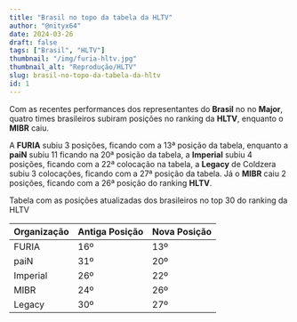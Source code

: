 ```yaml
---
title: "Brasil no topo da tabela da HLTV"
author: "@nityx64"
date: 2024-03-26
draft: false
tags: ["Brasil", "HLTV"]
thumbnail: "/img/furia-hltv.jpg"
thumbnail_alt: "Reprodução/HLTV"
slug: brasil-no-topo-da-tabela-da-hltv
id: 1
---
```


Com as recentes performances dos representantes do **Brasil** no no **Major**, quatro times brasileiros subiram posições no ranking da **HLTV**, enquanto o **MIBR** caiu.

A **FURIA** subiu 3 posições, ficando com a 13ª posição da tabela, enquanto a **paiN** subiu 11 ficando na 20ª posição da tabela, a **Imperial** subiu 4 posições, ficando com a 22ª colocação na tabela, a **Legacy** de Coldzera subiu 3 colocações, ficando com a 27ª posição da tabela. Já o **MIBR** caiu 2 posições, ficando com a 26ª posição do ranking **HLTV**.

Tabela com as posições atualizadas dos brasileiros no top 30 do ranking da HLTV

| Organização   | Antiga Posição   | Nova Posição     |
|---------------|------------------|------------------|
| FURIA         | 16º              | 13º              |
| paiN          | 31º              | 20º              |
| Imperial      | 26º              | 22º              |
| MIBR          | 24º              | 26º              |
| Legacy        | 30º              | 27º              |